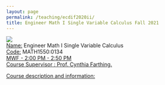 ```yaml
---
layout: page
permalink: /teaching/ecdif2020ii/
title: Engineer Math I Single Variable Calculus Fall 2021
---
```

![](/teaching/2020ii/img/Chaos.jpg)
<br> <ins>Name:</ins> Engineer Math I Single Variable Calculus
<br> <ins>Code:</ins> MATH1550:0134
<br> <ins> MWF - 2:00 PM - 2:50 PM
<br> <ins>Course Supervisor :</ins> Prof. Cynthia Farthing.

 [Course description and information:](https://myui.uiowa.edu/my-ui/courses/details.page?ci=155573&id=941316)

